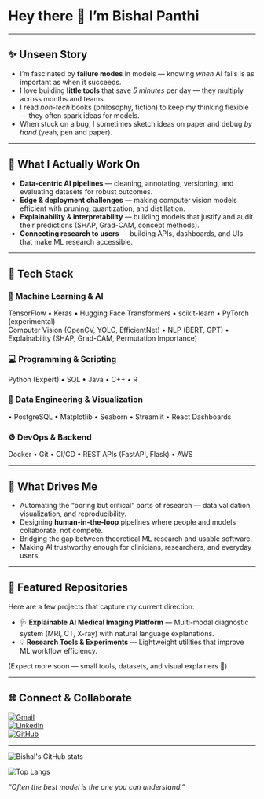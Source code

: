 # Hey there 👋 I’m Bishal Panthi  

---

## ✨ Unseen Story  

- I’m fascinated by **failure modes** in models — knowing *when* AI fails is as important as when it succeeds.  
- I love building **little tools** that save *5 minutes* per day — they multiply across months and teams.  
- I read *non-tech* books (philosophy, fiction) to keep my thinking flexible — they often spark ideas for models.  
- When stuck on a bug, I sometimes sketch ideas on paper and debug *by hand* (yeah, pen and paper).  

---

## 🧠 What I Actually Work On  

- **Data-centric AI pipelines** — cleaning, annotating, versioning, and evaluating datasets for robust outcomes.  
- **Edge & deployment challenges** — making computer vision models efficient with pruning, quantization, and distillation.  
- **Explainability & interpretability** — building models that justify and audit their predictions (SHAP, Grad-CAM, concept methods).  
- **Connecting research to users** — building APIs, dashboards, and UIs that make ML research accessible.  

---

## 🧰 Tech Stack  

### 🧠 Machine Learning & AI  
TensorFlow • Keras • Hugging Face Transformers • scikit-learn • PyTorch (experimental)  
Computer Vision (OpenCV, YOLO, EfficientNet) • NLP (BERT, GPT) • Explainability (SHAP, Grad-CAM, Permutation Importance)

### 💻 Programming & Scripting  
Python (Expert) • SQL • Java • C++  • R  

### 🧩 Data Engineering & Visualization  
• PostgreSQL • Matplotlib • Seaborn • Streamlit • React Dashboards  

### ⚙️ DevOps & Backend  
Docker • Git • CI/CD • REST APIs (FastAPI, Flask) • AWS

---

## 🎯 What Drives Me  

- Automating the “boring but critical” parts of research — data validation, visualization, and reproducibility.  
- Designing **human-in-the-loop** pipelines where people and models collaborate, not compete.  
- Bridging the gap between theoretical ML research and usable software.  
- Making AI trustworthy enough for clinicians, researchers, and everyday users.  

---

## 📂 Featured Repositories  

Here are a few projects that capture my current direction:  

- 🩺 **Explainable AI Medical Imaging Platform** — Multi-modal diagnostic system (MRI, CT, X-ray) with natural language explanations.  
- 💡 **Research Tools & Experiments** — Lightweight utilities that improve ML workflow efficiency.  

(Expect more soon — small tools, datasets, and visual explainers 👀)

---

## 🌐 Connect & Collaborate  

[![Gmail](https://img.shields.io/badge/Gmail-D14836?style=for-the-badge&logo=gmail&logoColor=white)](mailto:bishal.panthi@vanderbilt.edu)  
[![LinkedIn](https://img.shields.io/badge/LinkedIn-0077B5?style=for-the-badge&logo=linkedin&logoColor=white)](https://www.linkedin.com/in/bishal-panthi-5b37bb218)  
[![GitHub](https://img.shields.io/badge/GitHub-181717?style=for-the-badge&logo=github&logoColor=white)](https://github.com/bishalpanthi321)


---

![Bishal's GitHub stats](https://github-readme-stats.vercel.app/api?username=bishalpanthi321&show_icons=true)


![Top Langs](https://github-readme-stats.vercel.app/api/top-langs/?username=bishalpanthi321&layout=compact)

*“Often the best model is the one you can understand.”*  